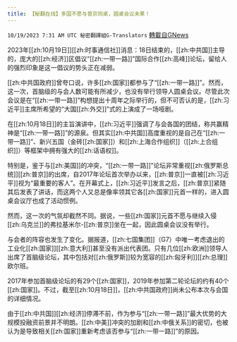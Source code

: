```yaml
---
title: 【秘翻在线】多国不愿与普京同桌，圆桌会议未果！
---
```

`10/19/2023 7:31 AM UTC 秘密翻譯組G-Translators` [轉載自GNews](https://gnews.org/articles/1853728)

2023年[[zh:10月19日]][[zh:时事通信社]]消息：18日结束的，[[zh:中共国]]主导的，庞大的[[zh:经济]]区倡议“[[zh:一带一路]]”国际合作[[zh:高峰]]论坛，留给人的强烈印象是这一倡议的势头正在减弱。

[[zh:中共国政府]]曾夸口说，许多[[zh:国家]]都参与了“[[zh:一带一路]]”。然而，这一次，首脑级的与会人数可能有所减少，也没有举行领导人圆桌会议。尽管此次会议是在“[[zh:一带一路]]”构想提出十周年之际举行的，但不可否认的是，[[zh:习近平]]主席所希望的“大国[[zh:外交]]”式的上演成了一场哑剧。

在[[zh:10月18日]]的主旨演讲中，[[zh:习近平]]强调了与会各国的团结，称共赢精神是“[[zh:一带一路]]”的源泉。但其实[[zh:中共国]]高度重视的是自己在“[[zh:一带一路]]”、新兴五国（金砖[[zh:国家]]）和[[zh:上海合作组织]]（[[zh:上合组织]]）等框架中拥有强大的[[zh:话语权]]。

特别是，鉴于与[[zh:美国]]的冲突，“[[zh:一带一路]]”论坛非常重视[[zh:俄罗斯总统]][[zh:普京]]的出席，自2017年论坛首次举办以来，[[zh:普京]]一直被[[zh:习近平]]视为“最重要的客人”。在开幕式上，[[zh:习近平]]发言之后，[[zh:普京]]紧随其后发表了讲话，而这两个人又总是像率领其它各[[zh:国家]]元首一样的，进入圆桌会议厅也成了活动惯例。

然而，这一次的气氛却截然不同。据说，一些[[zh:国家]]元首不愿与继续入侵[[zh:乌克兰]]的弗拉基米尔\-[[zh:普京]]坐在一起，因此圆桌会议没有举行。

与会者的阵容也发生了变化。据报道，[[zh:七国集团]]（G7）中唯一考虑退出的工业化[[zh:国家]][[zh:意大利]]甚至没有派出代表团。只有几位[[zh:欧洲]]领导人出席了首脑级论坛，其中包括对[[zh:俄罗斯]]较为宽容的[[zh:匈牙利]][[zh:总理]]欧尔班。

2017年参加首脑级论坛的有29个[[zh:国家]]，2019年参加第二轮论坛的约有40个[[zh:国家]]。不过，截至[[zh:10月18日]]，[[zh:中共国政府]]尚未公布本次与会国的详细情况。

由于[[zh:中共国]][[zh:经济]]停滞不前，作为参与“[[zh:一带一路]]”最大优势的大规模投融资前景并不明朗。[[zh:中美]]冲突的加剧和[[zh:中俄关系]]的密切，也被认为是导致相关[[zh:国家]]重新考虑该否参与“[[zh:一带一路]]”的原因。
